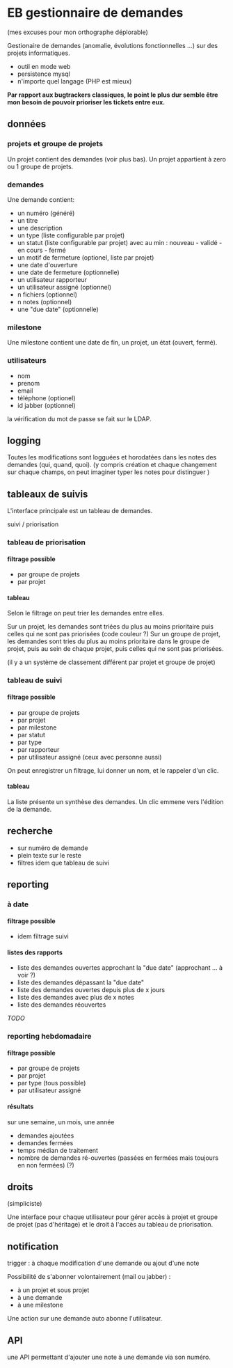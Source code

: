 # EB gestionnaire de demandes

(mes excuses pour mon orthographe déplorable)

Gestionaire de demandes (anomalie, évolutions fonctionnelles …) sur des projets informatiques.

* outil en mode web
* persistence mysql
* n'importe quel langage (PHP est mieux)

**Par rapport aux bugtrackers classiques, le point le plus dur semble être mon besoin de pouvoir prioriser les tickets entre eux.**


## données

### projets et groupe de projets

Un projet contient des demandes (voir plus bas). Un projet appartient à zero ou 1 groupe de projets.

### demandes

Une demande contient: 

* un numéro (généré)
* un titre 
* une description
* un type (liste configurable par projet)
* un statut (liste configurable par projet) avec au min : nouveau - validé - en cours - fermé
* un motif de fermeture (optionel, liste par projet)
* une date d'ouverture
* une date de fermeture (optionnelle)
* un utilisateur rapporteur 
* un utilisateur assigné (optionnel)
* n fichiers (optionnel)
* n notes (optionnel)
* une "due date" (optionnelle)

### milestone

Une milestone contient une date de fin, un projet, un état (ouvert, fermé).

### utilisateurs

* nom 
* prenom 
* email
* téléphone (optionel)
* id jabber (optionnel)

la vérification du mot de passe se fait sur le LDAP.


## logging

Toutes les modifications sont logguées et horodatées dans les notes des demandes (qui, quand, quoi). (y compris création et chaque changement sur chaque champs, on peut imaginer typer les notes pour distinguer )

## tableaux de suivis

L'interface principale est un tableau de demandes. 

suivi / priorisation

### tableau de priorisation

#### filtrage possible 
* par groupe de projets
* par projet

#### tableau

Selon le filtrage on peut trier les demandes entre elles. 

Sur un projet, les demandes sont triées du plus au moins prioritaire puis celles qui ne sont pas priorisées (code couleur ?)
Sur un groupe de projet, les demandes sont tries du plus au moins prioritaire dans le groupe de projet, puis au sein de chaque projet, puis celles qui ne sont pas priorisées.

(il y a un système de classement différent par projet et groupe de projet)

### tableau de suivi

#### filtrage possible
* par groupe de projets
* par projet 
* par milestone
* par statut
* par type 
* par rapporteur 
* par utilisateur assigné (ceux avec personne aussi)

On peut enregistrer un filtrage, lui donner un nom, et le rappeler d'un clic.

#### tableau

La liste présente un synthèse des demandes. Un clic emmene vers l'édition de la demande.

## recherche

* sur numéro de demande 
* plein texte sur le reste 
* filtres idem que tableau de suivi

## reporting

### à date

#### filtrage possible

* idem filtrage suivi

#### listes des rapports

* liste des demandes ouvertes approchant la "due date" (approchant … à voir ?)
* liste des demandes dépassant la "due date"
* liste des demandes ouvertes depuis plus de x jours 
* liste des demandes avec plus de x notes 
* liste des demandes réouvertes

*TODO* 

### reporting hebdomadaire

#### filtrage possible
* par groupe de projets
* par projet
* par type (tous possible)
* par utilisateur assigné

#### résultats
sur une semaine, un mois, une année

* demandes ajoutées
* demandes fermées
* temps médian de traitement
* nombre de demandes ré-ouvertes (passées en fermées mais toujours en non fermées) (?)


## droits

(simpliciste)

Une interface pour chaque utilisateur pour gérer accès à projet et groupe de projet (pas d'héritage) et le droit à l'accès au tableau de priorisation.

## notification

trigger : à chaque modification d'une demande ou ajout d'une note

Possibilité de s'abonner volontairement (mail ou jabber) : 

* à un projet et sous projet 
* à une demande
* à une milestone

Une action sur une demande auto abonne l'utilisateur.


## API

une API permettant d'ajouter une note à une demande via son numéro.